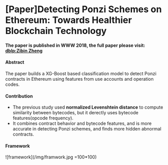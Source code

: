 # [Paper]Detecting Ponzi Schemes on Ethereum: Towards Healthier Blockchain Technology

#### The paper is published in WWW 2018, the full paper please visit: [dblp:Zibin Zheng](http://dblp.uni-trier.de/pers/hd/z/Zheng:Zibin)


#### Abstract
The paper builds a XG-Boost based classification model to detect Ponzi contracts in Ethereum using features from use accounts and operation codes.

#### Contribution
* The previous study used **normalized Levenshtein distance**  to compute similarity between bytecodes, but it derectly uses bytecode features(opcode frequency).
* It combines contract behavior and bytecode features, and is more accurate in detecting Ponzi schemes, and finds more hidden abnormal contracts.

#### Framework

![framework](/img/framwork.jpg =100*100)
